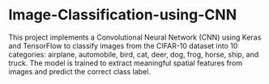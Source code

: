 # Image-Classification-using-CNN
This project implements a Convolutional Neural Network (CNN) using Keras and TensorFlow to classify images from the CIFAR-10 dataset into 10 categories: airplane, automobile, bird, cat, deer, dog, frog, horse, ship, and truck. The model is trained to extract meaningful spatial features from images and predict the correct class label.
